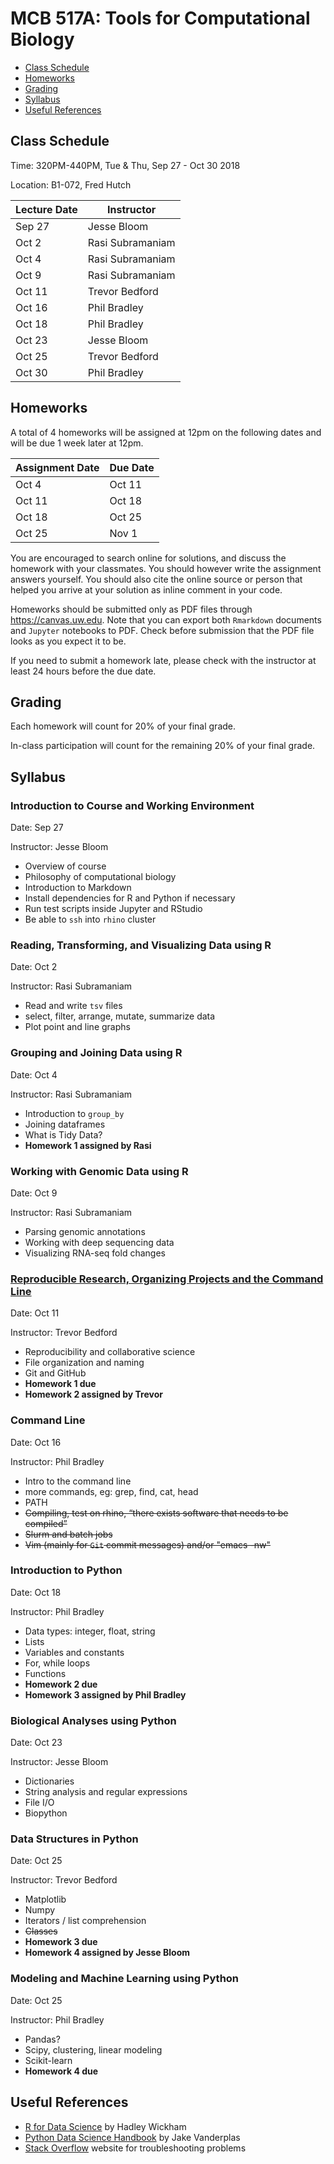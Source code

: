# MCB 517A: Tools for Computational Biology

  * [Class Schedule](#class-schedule)
  * [Homeworks](#homeworks)
  * [Grading](#grading)
  * [Syllabus](#syllabus)
  * [Useful References](#useful-references)

## Class Schedule

Time: 320PM-440PM, Tue & Thu, Sep 27 - Oct 30 2018

Location: B1-072, Fred Hutch

| Lecture Date | Instructor       |
|--------------|------------------|
| Sep 27       | Jesse Bloom      |
| Oct 2        | Rasi Subramaniam |
| Oct 4        | Rasi Subramaniam |
| Oct 9        | Rasi Subramaniam |
| Oct 11       | Trevor Bedford   |
| Oct 16       | Phil Bradley     |
| Oct 18       | Phil Bradley     |
| Oct 23       | Jesse Bloom      |
| Oct 25       | Trevor Bedford   |
| Oct 30       | Phil Bradley     |

## Homeworks

A total of 4 homeworks will be assigned at 12pm on the following dates and will be due 1 week later at 12pm.

| Assignment Date | Due Date |
|-----------------|----------|
| Oct 4           | Oct 11   |
| Oct 11          | Oct 18   |
| Oct 18          | Oct 25   |
| Oct 25          | Nov 1    |

You are encouraged to search online for solutions, and discuss the homework with your classmates. You should however write the assignment answers yourself. You should also cite the online source or person that helped you arrive at your solution as inline comment in your code.

Homeworks should be submitted only as PDF files through <https://canvas.uw.edu>. Note that you can export both `Rmarkdown` documents and `Jupyter` notebooks to PDF. Check before submission that the PDF file looks as you expect it to be.

If you need to submit a homework late, please check with the instructor at least 24 hours before the due date.

## Grading

Each homework will count for 20% of your final grade.

In-class participation will count for the remaining 20% of your final grade.


## Syllabus


### Introduction to Course and Working Environment

Date: Sep 27

Instructor: Jesse Bloom

* Overview of course
* Philosophy of computational biology
* Introduction to Markdown
* Install dependencies for R and Python if necessary
* Run test scripts inside Jupyter and RStudio
* Be able to `ssh` into `rhino` cluster


### Reading, Transforming, and Visualizing Data using R

Date: Oct 2

Instructor: Rasi Subramaniam        

* Read and write `tsv` files
* select, filter, arrange, mutate, summarize data
* Plot point and line graphs


### Grouping and Joining Data using R

Date: Oct 4

Instructor: Rasi Subramaniam        

* Introduction to `group_by`
* Joining dataframes
* What is Tidy Data?
* **Homework 1 assigned by Rasi**


### Working with Genomic Data using R

Date: Oct 9

Instructor: Rasi Subramaniam        

* Parsing genomic annotations
* Working with deep sequencing data
* Visualizing RNA-seq fold changes


### [Reproducible Research, Organizing Projects and the Command Line](/lectures/lecture5)

Date: Oct 11

Instructor: Trevor Bedford

* Reproducibility and collaborative science
* File organization and naming
* Git and GitHub
* **Homework 1 due**
* **Homework 2 assigned by Trevor**


### Command Line

Date: Oct 16

Instructor: Phil Bradley

* Intro to the command line
* more commands, eg: grep, find, cat, head
* PATH
* ~~Compiling, test on rhino, “there exists software that needs to be compiled”~~
* ~~Slurm and batch jobs~~
* ~~Vim (mainly for `Git` commit messages) and/or "emacs -nw"~~


### Introduction to Python

Date: Oct 18

Instructor: Phil Bradley

* Data types: integer, float, string
* Lists
* Variables and constants
* For, while loops
* Functions
* **Homework 2 due**
* **Homework 3 assigned by Phil Bradley**


### Biological Analyses using Python

Date: Oct 23

Instructor: Jesse Bloom

* Dictionaries
* String analysis and regular expressions
* File I/O
* Biopython


### Data Structures in Python

Date: Oct 25

Instructor: Trevor Bedford

* Matplotlib
* Numpy
* Iterators / list comprehension
* ~~Classes~~
* **Homework 3 due**
* **Homework 4 assigned by Jesse Bloom**


### Modeling and Machine Learning using Python

Date: Oct 25

Instructor: Phil Bradley

* Pandas?
* Scipy, clustering, linear modeling
* Scikit-learn
* **Homework 4 due**


## Useful References

- [R for Data Science](http://r4ds.had.co.nz/) by Hadley Wickham
- [Python Data Science Handbook](https://jakevdp.github.io/PythonDataScienceHandbook/) by Jake Vanderplas
- [Stack Overflow](https://stackoverflow.com/) website for troubleshooting problems
